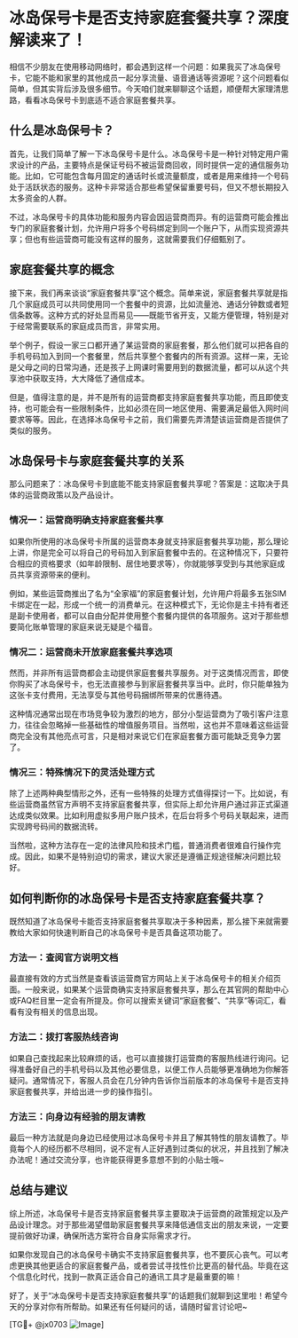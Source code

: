 # 冰岛保号卡是否支持家庭套餐共享？深度解读来了！

相信不少朋友在使用移动网络时，都会遇到这样一个问题：如果我买了冰岛保号卡，它能不能和家里的其他成员一起分享流量、语音通话等资源呢？这个问题看似简单，但其实背后涉及很多细节。今天咱们就来聊聊这个话题，顺便帮大家理清思路，看看冰岛保号卡到底适不适合家庭套餐共享。

## 什么是冰岛保号卡？

首先，让我们简单了解一下冰岛保号卡是什么。冰岛保号卡是一种针对特定用户需求设计的产品，主要特点是保证号码不被运营商回收，同时提供一定的通信服务功能。比如，它可能包含每月固定的通话时长或流量额度，或者是用来维持一个号码处于活跃状态的服务。这种卡非常适合那些希望保留重要号码，但又不想长期投入太多资金的人群。

不过，冰岛保号卡的具体功能和服务内容会因运营商而异。有的运营商可能会推出专门的家庭套餐计划，允许用户将多个号码绑定到同一个账户下，从而实现资源共享；但也有些运营商可能没有这样的服务，这就需要我们仔细甄别了。

## 家庭套餐共享的概念

接下来，我们再来谈谈“家庭套餐共享”这个概念。简单来说，家庭套餐共享就是指几个家庭成员可以共同使用同一个套餐中的资源，比如流量池、通话分钟数或者短信条数等。这种方式的好处显而易见——既能节省开支，又能方便管理，特别是对于经常需要联系的家庭成员而言，非常实用。

举个例子，假设一家三口都开通了某运营商的家庭套餐，那么他们就可以把各自的手机号码加入到同一个套餐里，然后共享整个套餐内的所有资源。这样一来，无论是父母之间的日常沟通，还是孩子上网课时需要用到的数据流量，都可以从这个共享池中获取支持，大大降低了通信成本。

但是，值得注意的是，并不是所有的运营商都支持家庭套餐共享功能，而且即使支持，也可能会有一些限制条件，比如必须在同一地区使用、需要满足最低入网时间要求等等。因此，在选择冰岛保号卡之前，我们需要先弄清楚该运营商是否提供了类似的服务。

## 冰岛保号卡与家庭套餐共享的关系

那么问题来了：冰岛保号卡到底能不能支持家庭套餐共享呢？答案是：这取决于具体的运营商政策以及产品设计。

### 情况一：运营商明确支持家庭套餐共享
如果你所使用的冰岛保号卡所属的运营商本身就支持家庭套餐共享功能，那么理论上讲，你是完全可以将自己的号码加入到家庭套餐中去的。在这种情况下，只要符合相应的资格要求（如年龄限制、居住地要求等），你就能够享受到与其他家庭成员共享资源带来的便利。

例如，某些运营商推出了名为“全家福”的家庭套餐计划，允许用户将最多五张SIM卡绑定在一起，形成一个统一的消费单元。在这种模式下，无论你是主卡持有者还是副卡使用者，都可以自由分配并使用整个套餐内提供的各项服务。这对于那些想要简化账单管理的家庭来说无疑是个福音。

### 情况二：运营商未开放家庭套餐共享选项
然而，并非所有运营商都会主动提供家庭套餐共享服务。对于这类情况而言，即使你购买了冰岛保号卡，也无法直接参与到家庭套餐共享当中。此时，你只能单独为这张卡支付费用，无法享受与其他号码捆绑所带来的优惠待遇。

这种情况通常出现在市场竞争较为激烈的地方，部分小型运营商为了吸引客户注意力，往往会忽略掉一些基础性的增值服务项目。当然啦，这也并不意味着这些运营商完全没有其他亮点可言，只是相对来说它们在家庭套餐方面可能缺乏竞争力罢了。

### 情况三：特殊情况下的灵活处理方式
除了上述两种典型情形之外，还有一些特殊的处理方式值得探讨一下。比如说，有些运营商虽然官方声明不支持家庭套餐共享，但实际上却允许用户通过非正式渠道达成类似效果。比如利用虚拟多用户账户技术，在后台将多个号码关联起来，进而实现跨号码间的数据流转。

当然啦，这种方法存在一定的法律风险和技术门槛，普通消费者很难自行操作完成。因此，如果不是特别迫切的需求，建议大家还是遵循正规途径解决问题比较好。

## 如何判断你的冰岛保号卡是否支持家庭套餐共享？

既然知道了冰岛保号卡能否支持家庭套餐共享取决于多种因素，那么接下来就需要教给大家如何快速判断自己的冰岛保号卡是否具备这项功能了。

### 方法一：查阅官方说明文档
最直接有效的方式当然是查看该运营商官方网站上关于冰岛保号卡的相关介绍页面。一般来说，如果某个运营商确实支持家庭套餐共享，那么在其官网的帮助中心或FAQ栏目里一定会有所提及。你可以搜索关键词“家庭套餐”、“共享”等词汇，看看有没有相关的信息出现。

### 方法二：拨打客服热线咨询
如果自己查找起来比较麻烦的话，也可以直接拨打运营商的客服热线进行询问。记得准备好自己的手机号码以及其他必要信息，以便工作人员能够更准确地为你解答疑问。通常情况下，客服人员会在几分钟内告诉你当前版本的冰岛保号卡是否支持家庭套餐共享，并给出进一步的操作指引。

### 方法三：向身边有经验的朋友请教
最后一种方法就是向身边已经使用过冰岛保号卡并且了解其特性的朋友请教了。毕竟每个人的经历都不尽相同，说不定有人正好遇到过类似的状况，并且找到了解决办法呢！通过交流分享，也许能获得更多意想不到的小贴士哦~

## 总结与建议

综上所述，冰岛保号卡是否支持家庭套餐共享主要取决于运营商的政策规定以及产品设计理念。对于那些渴望借助家庭套餐共享来降低通信支出的朋友来说，一定要提前做好功课，确保所选方案符合自身实际需求才行。

如果你发现自己的冰岛保号卡确实不支持家庭套餐共享，也不要灰心丧气。可以考虑更换其他更适合的家庭套餐产品，或者尝试寻找性价比更高的替代品。毕竟在这个信息化时代，找到一款真正适合自己的通讯工具才是最重要的嘛！

好了，关于“冰岛保号卡是否支持家庭套餐共享”的话题我们就聊到这里啦！希望今天的分享对你有所帮助。如果还有任何疑问的话，请随时留言讨论吧~ 

[TG💪+ @jx0703 ![Image](https://github.com/user-attachments/assets/dbca1d08-cadb-493c-b0ec-ad6f7a83f270)]